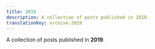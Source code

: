 ```yaml
---
title: 2019
description: A collection of posts published in 2019.
translationKey: archive-2019
---
```

A collection of posts published in **2019**.
